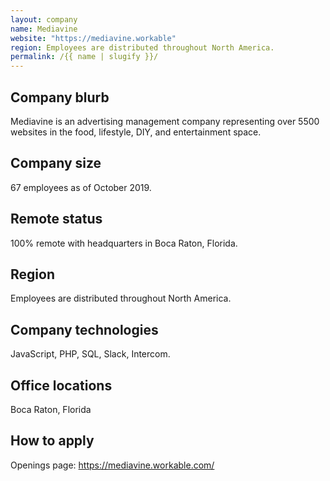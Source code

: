 ```yaml
---
layout: company
name: Mediavine
website: "https://mediavine.workable"
region: Employees are distributed throughout North America.
permalink: /{{ name | slugify }}/
---
```


## Company blurb

Mediavine is an advertising management company representing over 5500 websites in the food, lifestyle, DIY, and entertainment space.

## Company size

67 employees as of October 2019.

## Remote status

100% remote with headquarters in Boca Raton, Florida.

## Region

Employees are distributed throughout North America.

## Company technologies

JavaScript, PHP, SQL, Slack, Intercom.

## Office locations

Boca Raton, Florida

## How to apply

Openings page: https://mediavine.workable.com/